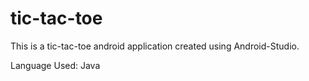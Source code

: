 # tic-tac-toe

This is a tic-tac-toe android application created using Android-Studio.

Language Used: Java

